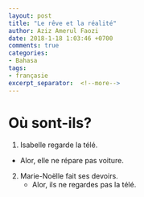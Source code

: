 ```yaml
---
layout: post
title: "Le rêve et la réalité"
author: Aziz Amerul Faozi
date: 2018-1-18 1:03:46 +0700
comments: true
categories: 
- Bahasa
tags:
- françasie
excerpt_separator:  <!--more-->
---
```


# Où sont-ils?
1.  Isabelle regarde la télé.
   - Alor, elle ne répare pas voiture.
2. Marie-Noëlle fait ses devoirs.
   - Alor, ils ne regardes pas la télé.
 
 
